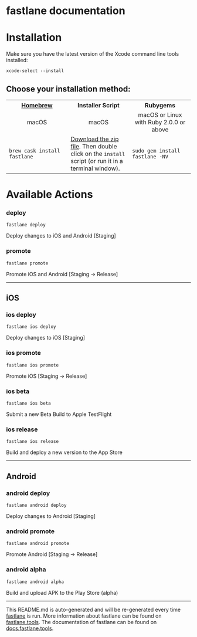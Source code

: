 fastlane documentation
================
# Installation

Make sure you have the latest version of the Xcode command line tools installed:

```
xcode-select --install
```

## Choose your installation method:

<table width="100%" >
<tr>
<th width="33%"><a href="http://brew.sh">Homebrew</a></td>
<th width="33%">Installer Script</td>
<th width="33%">Rubygems</td>
</tr>
<tr>
<td width="33%" align="center">macOS</td>
<td width="33%" align="center">macOS</td>
<td width="33%" align="center">macOS or Linux with Ruby 2.0.0 or above</td>
</tr>
<tr>
<td width="33%"><code>brew cask install fastlane</code></td>
<td width="33%"><a href="https://download.fastlane.tools">Download the zip file</a>. Then double click on the <code>install</code> script (or run it in a terminal window).</td>
<td width="33%"><code>sudo gem install fastlane -NV</code></td>
</tr>
</table>

# Available Actions
### deploy
```
fastlane deploy
```
Deploy changes to iOS and Android [Staging]
### promote
```
fastlane promote
```
Promote iOS and Android [Staging -> Release]

----

## iOS
### ios deploy
```
fastlane ios deploy
```
Deploy changes to iOS [Staging]
### ios promote
```
fastlane ios promote
```
Promote iOS [Staging -> Release]
### ios beta
```
fastlane ios beta
```
Submit a new Beta Build to Apple TestFlight
### ios release
```
fastlane ios release
```
Build and deploy a new version to the App Store

----

## Android
### android deploy
```
fastlane android deploy
```
Deploy changes to Android [Staging]
### android promote
```
fastlane android promote
```
Promote Android [Staging -> Release]
### android alpha
```
fastlane android alpha
```
Build and upload APK to the Play Store (alpha)

----

This README.md is auto-generated and will be re-generated every time [fastlane](https://fastlane.tools) is run.
More information about fastlane can be found on [fastlane.tools](https://fastlane.tools).
The documentation of fastlane can be found on [docs.fastlane.tools](https://docs.fastlane.tools).

